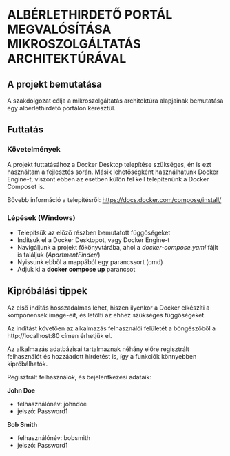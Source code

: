 # ALBÉRLETHIRDETŐ PORTÁL MEGVALÓSÍTÁSA MIKROSZOLGÁLTATÁS ARCHITEKTÚRÁVAL
## A projekt bemutatása
A szakdolgozat célja a mikroszolgáltatás architektúra alapjainak bemutatása egy albérlethirdető portálon keresztül. 

## Futtatás
### Követelmények
A projekt futtatásához a Docker Desktop telepítése szükséges, én is ezt használtam a fejlesztés során. Másik lehetőségként használhatunk Docker Engine-t, viszont ebben az esetben külön fel kell telepítenünk a Docker Composet is. 

Bővebb információ a telepítésről: https://docs.docker.com/compose/install/

### Lépések (Windows)
- Telepítsük az előző részben bemutatott függőségeket
- Indítsuk el a Docker Desktopot, vagy Docker Engine-t
- Navigáljunk a projekt főkönyvtárába, ahol a *docker-compose.yaml* fájlt is találjuk (*ApartmentFinder/*)
- Nyissunk ebből a mappából egy parancssort (cmd)
- Adjuk ki a **docker compose up** parancsot

## Kipróbálási tippek
Az első indítás hosszadalmas lehet, hiszen ilyenkor a Docker elkészíti a komponensek image-eit, és letölti az ehhez szükséges függőségeket. 

Az indítást követően az alkalmazás felhasználói felületét a böngészőből a http://localhost:80 címen érhetjük el.

Az alkalmazás adatbázisai tartalmaznak néhány előre regisztrált felhasználót és hozzáadott hirdetést is, így a funkciók könnyebben kipróbálhatók.

Regisztrált felhasználók, és bejelentkezési adataik:

**John Doe**

- felhasználónév: johndoe
- jelszó: Password1

**Bob Smith**

- felhasználónév: bobsmith
- jelszó: Password1
